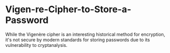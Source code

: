 # Vigen-re-Cipher-to-Store-a-Password
While the Vigenère cipher is an interesting historical method for encryption, it's not secure by modern standards for storing passwords due to its vulnerability to cryptanalysis. 
